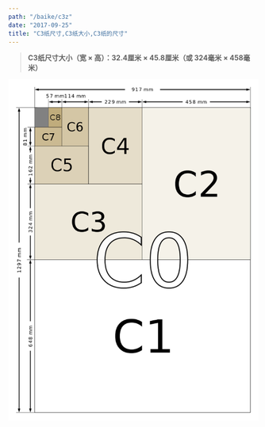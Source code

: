```yaml
---
path: "/baike/c3z"
date: "2017-09-25"
title: "C3纸尺寸,C3纸大小,C3纸的尺寸"
---
```


> **C3纸尺寸大小（宽 × 高）：32.4厘米 × 45.8厘米（或 324毫米 × 458毫米）**   
   
![纸的尺寸](/img/c_size_illustration2.png)

